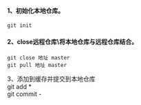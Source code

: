 #### 1、初始化本地仓库。  
	git init  
#### 2、close远程仓库\将本地仓库与远程仓库结合。  
	git close 地址 master  
	git pull 地址 master  
3、添加到缓存并提交到本地仓库  
	git add *  
	git commit -
